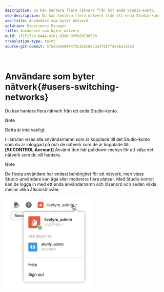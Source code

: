 ```yaml
---
description: Du kan hantera flera nätverk från ett enda Studio-konto.
seo-description: Du kan hantera flera nätverk från ett enda Studio-konto.
seo-title: Användare som byter nätverk
solution: Experience Manager
title: Användare som byter nätverk
uuid: 1f1f172b-6444-4161-9396-8f6b6d738593
translation-type: tm+mt
source-git-commit: 67aeb3de964473b326c88c3a3f81ff48a6a12652

---
```



# Användare som byter nätverk{#users-switching-networks}

Du kan hantera flera nätverk från ett enda Studio-konto.

>[!NOTE]
>
>Detta är inte vanligt.

I listrutan visas alla användarnamn som är kopplade till det Studio-konto som du är inloggad på och de nätverk som de är kopplade till. **[!UICONTROL Account]** Använd den här pulldown-menyn för att välja det nätverk som du vill hantera.

>[!NOTE]
>
>De flesta användare har endast behörighet för ett nätverk, men vissa Studio-användare kan äga eller moderera flera platser. Med Studio-kontot kan de logga in med ett enda användarnamn och lösenord och sedan växla mellan olika åtkomstnivåer.

![](assets/UsersChangeAccount-285x300.png)

